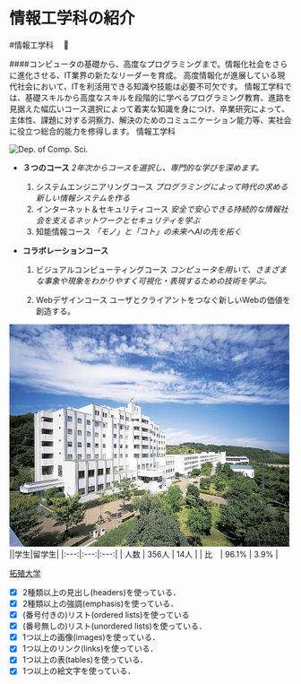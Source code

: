 # 情報工学科の紹介
<!-- Markdown記法を使って学科の紹介ページを作る -->
#情報工学科 　:metal:

####コンピュータの基礎から、高度なプログラミングまで。情報化社会をさらに進化させる、IT業界の新たなリーダーを育成。
高度情報化が進展している現代社会において、ITを利活用できる知識や技能は必要不可欠です。
情報工学科では、基礎スキルから高度なスキルを段階的に学べるプログラミング教育、進路を見据えた幅広いコース選択によって着実な知識を身につけ、卒業研究によって、主体性、課題に対する洞察力、解決のためのコミュニケーション能力等、実社会に役立つ総合的能力を修得します。
情報工学科

![Dep. of Comp. Sci.](https://feng.takushoku-u.ac.jp/albums/abm00004330.jpg "情報工学科")
- **３つのコース**
*2年次からコースを選択し、専門的な学びを深めます。*
  1. システムエンジニアリングコース
 *プログラミングによって時代の求める新しい情報システムを作る*
  2. インターネット＆セキュリティコース
  *安全で安心できる持続的な情報社会を支えるネットワークとセキュリティを学ぶ*
  3. 知能情報コース
  *「モノ」と「コト」の未来へAIの先を拓く*


- **コラボレーションコース**
  1. ビジュアルコンピューティングコース
  *コンピュータを用いて、さまざまな事象や現象をわかりやすく可視化・表現するための技術を学ぶ。*

  2. Webデザインコース
  ユーザとクライアントをつなぐ新しいWebの価値を創造する。

![Takushoku University](hachioji.jpg "八王子国際キャンパス")
||学生|留学生|
|:---:|:---:|:---:|
| 人数 | 356人 | 14人 |
| 比　| 96.1% | 3.9% |

[拓殖大学](http://www.takushoku-u.ac.jp "Takushoku University")

<!-- この部分より上に記述を追加して下のチェックボックスで確認する -->
- [x] 2種類以上の見出し(headers)を使っている．
- [x] 2種類以上の強調(emphasis)を使っている．
- [x] (番号付きの)リスト(ordered lists)を使っている
- [x] (番号無しの)リスト(unordered lists)を使っている．
- [x] 1つ以上の画像(images)を使っている．
- [x] 1つ以上のリンク(links)を使っている．
- [x] 1つ以上の表(tables)を使っている．
- [x] 1つ以上の絵文字を使っている．